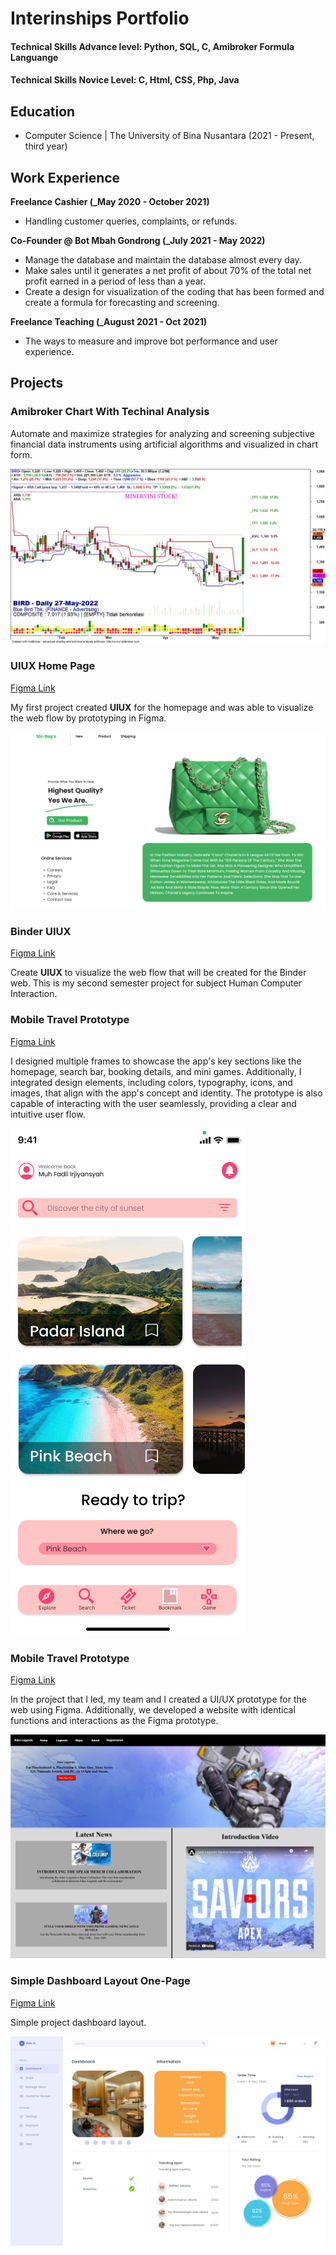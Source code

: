 # Interinships Portfolio

#### Technical Skills Advance level: Python, SQL, C, Amibroker Formula Languange
#### Technical Skills Novice Level: C, Html, CSS, Php, Java

## Education
- Computer Science | The University of Bina Nusantara (2021 - Present, third year)								       		

## Work Experience
**Freelance Cashier (_May 2020 - October 2021)**
- Handling customer queries, complaints, or refunds.

**Co-Founder @ Bot Mbah Gondrong (_July 2021 - May 2022)**
- Manage the database and maintain the database almost every day.
- Make sales until it generates a net profit of about 70% of the total net profit earned in a period of less than a year.
- Create a design for visualization of the coding that has been formed and create a formula for forecasting and screening.

**Freelance Teaching (_August 2021 - Oct 2021)**
- The ways to measure and improve bot performance and user experience.

## Projects

### Amibroker Chart With Techinal Analysis

Automate and maximize strategies for analyzing and screening subjective financial data instruments using artificial algorithms and visualized in chart form.

![Chart-Visualisasion](Assets/mbahgondrong1.jpg)

### UIUX Home Page
[Figma Link](https://www.figma.com/proto/kslZoY4hypqArBOpFRAvNN/Simple-homepage?node-id=1-2&starting-point-node-id=1%3A2&mode=design&t=fOMwxdmp4T6yjYjv-1)

My first project created **UIUX** for the homepage and was able to visualize the web flow by prototyping in Figma.

![Shi-Bag's Web Home Page](Assets/HomePage.png)

### Binder UIUX

[Figma Link](([https://www.figma.com/proto/kslZoY4hypqArBOpFRAvNN/Simple-homepage?node-id=1-2&starting-point-node-id=1%3A2&mode=design&t=fOMwxdmp4T6yjYjv-1)](https://www.figma.com/proto/71gMPgQnAHpAgVzv4hzFdY/Page-FAQ?node-id=102-4&starting-point-node-id=15%3A2&mode=design&t=RFTsEs1wI5xakBPX-1))

Create **UIUX** to visualize the web flow that will be created for the Binder web. This is my second semester project for subject Human Computer Interaction.

### Mobile Travel Prototype 

[Figma Link]([([https://www.figma.com/proto/kslZoY4hypqArBOpFRAvNN/Simple-homepage?node-id=1-2&starting-point-node-id=1%3A2&mode=design&t=fOMwxdmp4T6yjYjv-1)](https://www.figma.com/proto/71gMPgQnAHpAgVzv4hzFdY/Page-FAQ?node-id=102-4&starting-point-node-id=15%3A2&mode=design&t=RFTsEs1wI5xakBPX-1)](https://www.figma.com/proto/tl4WtqdLwmX8izHZ1dHS3q/UAS-HCI?node-id=32-370&starting-point-node-id=4%3A219&mode=design&t=qB271JyLwcC3EFbx-1))

I designed multiple frames to showcase the app's key sections like the homepage, search bar, booking details, and mini games. Additionally, I integrated design elements, including colors, typography, icons, and images, that align with the app's concept and identity. The prototype is also capable of interacting with the user seamlessly, providing a clear and intuitive user flow.

![Bookmark Page](Assets/Bookmark.png)

### Mobile Travel Prototype 

[Figma Link]([https://www.figma.com/proto/tl4WtqdLwmX8izHZ1dHS3q/UAS-HCI?node-id=32-370&starting-point-node-id=4%3A219&mode=design&t=qB271JyLwcC3EFbx-1](https://www.figma.com/file/UTKuTL48Ciuj6NbgN8F0KW/Untitled?type=design&node-id=0%3A1&mode=design&t=LC15sN7LOuOeZJdF-1)https://www.figma.com/file/UTKuTL48Ciuj6NbgN8F0KW/Untitled?type=design&node-id=0%3A1&mode=design&t=LC15sN7LOuOeZJdF-1)

In the project that I led, my team and I created a UI/UX prototype for the web using Figma. Additionally, we developed a website with identical functions and interactions as the Figma prototype.

![Bookmark Page](Assets/Home.png)


### Simple Dashboard Layout One-Page

[Figma Link]([[[https://www.figma.com/proto/tl4WtqdLwmX8izHZ1dHS3q/UAS-HCI?node-id=32-370&starting-point-node-id=4%3A219&mode=design&t=qB271JyLwcC3EFbx-1](https://www.figma.com/file/UTKuTL48Ciuj6NbgN8F0KW/Untitled?type=design&node-id=0%3A1&mode=design&t=LC15sN7LOuOeZJdF-1)https://www.figma.com/file/UTKuTL48Ciuj6NbgN8F0KW/Untitled?type=design&node-id=0%3A1&mode=design&t=LC15sN7LOuOeZJdF-1](https://www.figma.com/proto/wAKDR0EneqmzBIpf1zzGRc/Dashboard-(Community)?node-id=0-61&mode=design&t=ZGyeKGas9HaUeQ1o-1)](https://www.figma.com/proto/wAKDR0EneqmzBIpf1zzGRc/Dashboard-(Community)?node-id=0-61&mode=design&t=ZGyeKGas9HaUeQ1o-1)https://www.figma.com/proto/wAKDR0EneqmzBIpf1zzGRc/Dashboard-(Community)?node-id=0-61&mode=design&t=ZGyeKGas9HaUeQ1o-1)

Simple project dashboard layout.

![Bookmark Page](Assets/Dashboard-OnePage.png)

